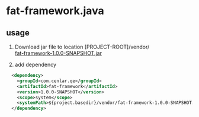 # fat-framework.java

## usage
1. Download jar file to location [PROJECT-ROOT]/vendor/  
[fat-framework-1.0.0-SNAPSHOT.jar](https://github.com/ramanqa/fat-framework.java/raw/master/fat-framework-1.0.0-SNAPSHOT.jar)

2. add dependency

  ```XML
    <dependency>
      <groupId>com.cenlar.qe</groupId>
      <artifactId>fat-framework</artifactId>
      <version>1.0.0-SNAPSHOT</version>
      <scope>system</scope>
      <systemPath>${project.basedir}/vendor/fat-framework-1.0.0-SNAPSHOT.jar</systemPath>
    </dependency>
  ```

